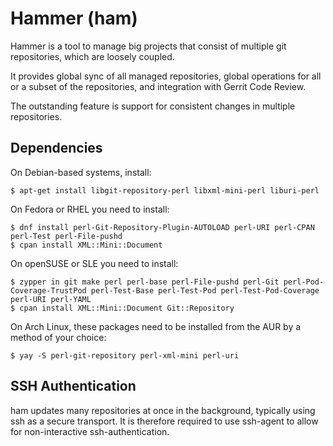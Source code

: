 # Hammer (ham)

Hammer is a tool to manage big projects that consist of
multiple git repositories, which are loosely coupled.

It provides global sync of all managed repositories,
global operations for all or a subset of the repositories,
and integration with Gerrit Code Review.

The outstanding feature is support for consistent changes
in multiple repositories.


## Dependencies

On Debian-based systems, install:

    $ apt-get install libgit-repository-perl libxml-mini-perl liburi-perl

On Fedora or RHEL you need to install:

    $ dnf install perl-Git-Repository-Plugin-AUTOLOAD perl-URI perl-CPAN perl-Test perl-File-pushd
    $ cpan install XML::Mini::Document

On openSUSE or SLE you need to install:

    $ zypper in git make perl perl-base perl-File-pushd perl-Git perl-Pod-Coverage-TrustPod perl-Test-Base perl-Test-Pod perl-Test-Pod-Coverage perl-URI perl-YAML
    $ cpan install XML::Mini::Document Git::Repository

On Arch Linux, these packages need to be installed from the AUR by a method of your choice:

    $ yay -S perl-git-repository perl-xml-mini perl-uri

## SSH Authentication

ham updates many repositories at once in the background,
typically using ssh as a secure transport. It is
therefore required to use ssh-agent to allow for
non-interactive ssh-authentication.
